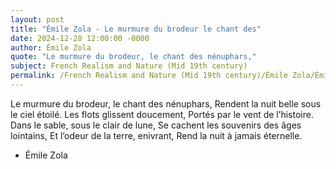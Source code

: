 ```yaml
---
layout: post
title: "Émile Zola - Le murmure du brodeur le chant des"
date: 2024-12-28 12:00:00 -0000
author: Émile Zola
quote: "Le murmure du brodeur, le chant des nénuphars,"
subject: French Realism and Nature (Mid 19th century)
permalink: /French Realism and Nature (Mid 19th century)/Émile Zola/Émile Zola - Le murmure du brodeur le chant des
---
```


Le murmure du brodeur, le chant des nénuphars,
Rendent la nuit belle sous le ciel étoilé.
Les flots glissent doucement,
Portés par le vent de l’histoire.
Dans le sable, sous le clair de lune,
Se cachent les souvenirs des âges lointains,
Et l’odeur de la terre, enivrant,
Rend la nuit à jamais éternelle.

- Émile Zola
